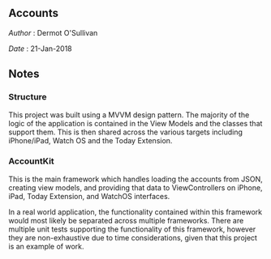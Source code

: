 ## Accounts

*Author* : Dermot O'Sullivan

*Date* :  21-Jan-2018

## Notes

### Structure

This project was built using a MVVM design pattern. The majority of the logic of the application is contained in the View Models and the classes that support them. This is then shared across the various targets including iPhone/iPad, Watch OS and the Today Extension.

### AccountKit

This is the main framework which handles loading the accounts from JSON, creating view models, and providing that data to ViewControllers on iPhone, iPad, Today Extension, and WatchOS interfaces.

In a real world application, the functionality contained within this framework would most likely be separated across multiple frameworks. There are multiple unit tests supporting the functionality of this framework, however they are non-exhaustive due to time considerations, given that this project is an example of work.



